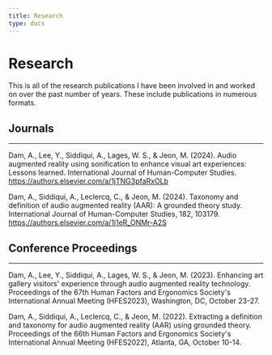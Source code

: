 ```yaml
---
title: Research
type: docs
---
```


# Research

This is all of the research publications I have been involved in and worked on over the past
number of years. These include publications in numerous formats.

## Journals 
___
Dam, A., Lee, Y., Siddiqui, A., Lages, W. S., & Jeon, M. (2024).  Audio augmented reality using sonification to enhance visual art experiences: Lessons learned. International Journal of Human-Computer Studies. https://authors.elsevier.com/a/1jTNG3pfaRxOLb

Dam, A., Siddiqui, A., Leclercq, C., & Jeon, M. (2024). Taxonomy and definition of audio augmented reality (AAR): A grounded theory study. International Journal of Human-Computer Studies, 182, 103179. https://authors.elsevier.com/a/1i1eR_ONMr-A2S  

## Conference Proceedings
___
Dam, A., Lee, Y., Siddiqui, A., Lages, W. S., & Jeon, M. (2023). Enhancing art gallery visitors' experience through audio augmented reality technology. Proceedings of the 67th Human Factors and Ergonomics Society's International Annual Meeting (HFES2023), Washington, DC, October 23-27.  

Dam, A., Siddiqui, A., Leclercq, C., & Jeon, M. (2022). Extracting a definition and taxonomy for audio augmented reality (AAR) using grounded theory. Proceedings of the 66th Human Factors and Ergonomics Society's International Annual Meeting (HFES2022), Atlanta, GA, October 10-14.
